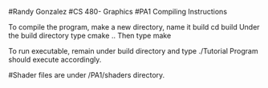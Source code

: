#Randy Gonzalez
#CS 480- Graphics
#PA1 Compiling Instructions

To compile the program, make a new directory, name it build
cd build
Under the build directory type 
cmake ..
Then type 
make

To run executable, remain under build directory and type
./Tutorial
Program should execute accordingly. 

#Shader files are under /PA1/shaders directory.
